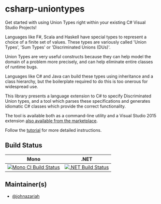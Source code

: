 # csharp-uniontypes

Get started with using Union Types right within your existing C# Visual Studio Projects!

Languages like F#, Scala and Haskell have special types to represent a choice of a finite set of values. These types are variously called 'Union Types', 'Sum Types' or 'Discriminated Unions (DUs)'.

Union Types are very useful constructs because they can help model the domain of a problem more precisely, and can help eliminate entire classes of runtime bugs.

Languages like C# and Java can build these types using inheritance and a class hierarchy, but the boilerplate required to do this is too onerous for widespread use.

This library presents a language extension to C# to specify Discriminated Union types, and a tool which parses these specifications and generates idiomatic C# classes which provide the correct functionality.

The tool is available both as a command-line utility and a Visual Studio 2015 extension [also available from the marketplace](https://marketplace.visualstudio.com/items?itemName=JohnAzariah.CUnionTypes).

Follow the [tutorial](https://johnazariah.github.io/csharp-uniontypes/tutorial.html) for more detailed instructions.

## Build Status

Mono | .NET
---- | ----
[![Mono CI Build Status](https://img.shields.io/travis/johnazariah/csharp-uniontypes/master.svg)](https://travis-ci.org/johnazariah/csharp-uniontypes) | [![.NET Build Status](https://img.shields.io/appveyor/ci/johnazariah/csharp-uniontypes/master.svg)](https://ci.appveyor.com/project/johnazariah/csharp-uniontypes)

## Maintainer(s)

- [@johnazariah](https://github.com/johnazariah)
